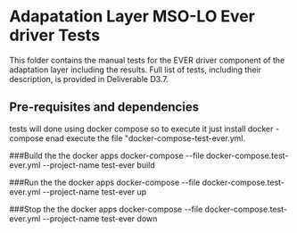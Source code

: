 # Adapatation Layer MSO-LO Ever driver Tests

This folder contains the manual tests for the EVER driver component of the adaptation layer including the results.
Full list of tests, including their description, is provided in Deliverable D3.7.

## Pre-requisites and dependencies

tests will done using docker compose so to execute it just install docker -compose enad execute the file "docker-compose-test-ever.yml.

###Build the the docker apps
docker-compose --file docker-compose.test-ever.yml --project-name test-ever build

###Run the the docker apps
docker-compose --file docker-compose.test-ever.yml --project-name test-ever up

###Stop the the docker apps
docker-compose --file docker-compose.test-ever.yml --project-name test-ever down

